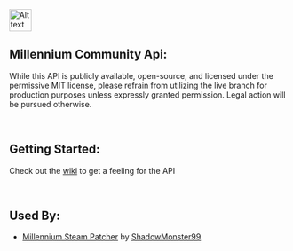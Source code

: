 <img src="https://i.imgur.com/9qYPFSA.png" alt="Alt text" width="40">

## Millennium Community Api:
While this API is publicly available, open-source, and licensed under the permissive MIT license, please refrain from utilizing the live branch for production purposes unless expressly granted permission.
Legal action will be pursued otherwise.

<br>

## Getting Started: 
Check out the [wiki](https://github.com/ShadowMonster99/Millennium-Api/wiki) to get a feeling for the API

<br>

## Used By:
- [Millennium Steam Patcher](https://github.com/ShadowMonster99/millennium-steam-patcher) by [ShadowMonster99](https://github.com/ShadowMonster99)
